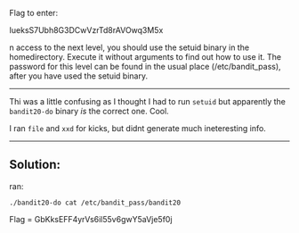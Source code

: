 Flag to enter: 

IueksS7Ubh8G3DCwVzrTd8rAVOwq3M5x

n access to the next level, you should use the setuid binary in the homedirectory. Execute it without arguments to find out how to use it. The password for this level can be found in the usual place (/etc/bandit_pass), after you have used the setuid binary.


* * * * 

Thi was a little confusing as I thought I had to run `setuid` but apparently the `bandit20-do` binary _is_ the correct one. Cool. 

I ran `file` and `xxd` for kicks, but didnt generate much ineteresting info. 

* * * * 

## Solution: 

ran: 

`./bandit20-do cat /etc/bandit_pass/bandit20
` 

Flag = GbKksEFF4yrVs6il55v6gwY5aVje5f0j
